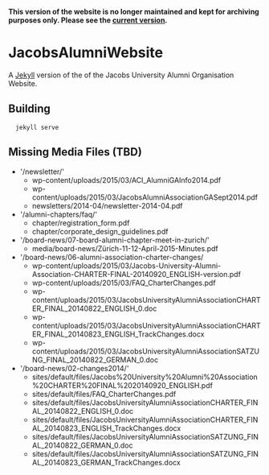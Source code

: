 __This version of the website is no longer maintained and kept for archiving purposes only. Please see the [current version](https://github.com/JacobsAlumni/jacobs-alumni.de).__

# JacobsAlumniWebsite
A [Jekyll](https://jekyllrb.com) version of the of the Jacobs University Alumni Organisation Website.  

## Building
```
  jekyll serve
```

## Missing Media Files (TBD)
* '/newsletter/'
  * wp-content/uploads/2015/03/ACI_AlumniGAInfo2014.pdf
  * wp-content/uploads/2015/03/JacobsAlumniAssociationGASept2014.pdf
  * newsletters/2014-04/newsletter-2014-04.pdf
* '/alumni-chapters/faq/'
  * chapter/registration_form.pdf
  * chapter/corporate_design_guidelines.pdf
* '/board-news/07-board-alumni-chapter-meet-in-zurich/'
  * media/board-news/Zürich-11-12-April-2015-Minutes.pdf
* '/board-news/06-alumni-association-charter-changes/
  * wp-content/uploads/2015/03/Jacobs-University-Alumni-Association-CHARTER-FINAL-20140920_ENGLISH-version.pdf
  * wp-content/uploads/2015/03/FAQ_CharterChanges.pdf
  * wp-content/uploads/2015/03/JacobsUniversityAlumniAssociationCHARTER_FINAL_20140822_ENGLISH_0.doc
  * wp-content/uploads/2015/03/JacobsUniversityAlumniAssociationCHARTER_FINAL_20140823_ENGLISH_TrackChanges.docx
  * wp-content/uploads/2015/03/JacobsUniversityAlumniAssociationSATZUNG_FINAL_20140822_GERMAN_0.doc
* '/board-news/02-changes2014/'
  * sites/default/files/Jacobs%20University%20Alumni%20Association%20CHARTER%20FINAL%2020140920_ENGLISH.pdf
  * sites/default/files/FAQ_CharterChanges.pdf
  * sites/default/files/JacobsUniversityAlumniAssociationCHARTER_FINAL_20140822_ENGLISH_0.doc
  * sites/default/files/JacobsUniversityAlumniAssociationCHARTER_FINAL_20140823_ENGLISH_TrackChanges.docx
  * sites/default/files/JacobsUniversityAlumniAssociationSATZUNG_FINAL_20140822_GERMAN_0.doc
  * sites/default/files/JacobsUniversityAlumniAssociationSATZUNG_FINAL_20140823_GERMAN_TrackChanges.docx
